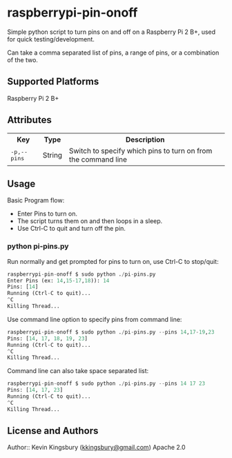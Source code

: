 # raspberrypi-pin-onoff

Simple python script to turn pins on and off on a Raspberry Pi 2 B+, used for quick testing/development.

Can take a comma separated list of pins, a range of pins, or a combination of the two.

## Supported Platforms

Raspberry Pi 2 B+

## Attributes

<table>
  <tr>
    <th>Key</th>
    <th>Type</th>
    <th>Description</th>
  </tr>
  <tr>
    <td><tt>-p,--pins</tt></td>
    <td>String</td>
    <td>Switch to specify which pins to turn on from the command line</td>
  </tr>
</table>

## Usage

Basic Program flow:
* Enter Pins to turn on.
* The script turns them on and then loops in a sleep.
* Use Ctrl-C to quit and turn off the pin.

### python pi-pins.py

Run normally and get prompted for pins to turn on, use Ctrl-C to stop/quit:

```python
raspberrypi-pin-onoff $ sudo python ./pi-pins.py
Enter Pins (ex: 14,15-17,18)): 14
Pins: [14]
Running (Ctrl-C to quit)...
^C
Killing Thread...
```

Use command line option to specify pins from command line:
```python
raspberrypi-pin-onoff $ sudo python ./pi-pins.py --pins 14,17-19,23
Pins: [14, 17, 18, 19, 23]
Running (Ctrl-C to quit)...
^C
Killing Thread...
```

Command line can also take space separated list:
```python
raspberrypi-pin-onoff $ sudo python ./pi-pins.py --pins 14 17 23
Pins: [14, 17, 23]
Running (Ctrl-C to quit)...
^C
Killing Thread...
```

## License and Authors

Author:: Kevin Kingsbury (<kkingsbury@gmail.com>)
Apache 2.0
